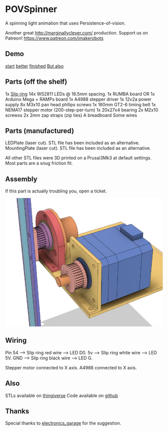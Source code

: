 # POVSpinner

A spinning light animation that uses Persistence-of-vision.

Another great http://marginallyclever.com/ production.
Support us on Patreon!  https://www.patreon.com/imakerobots

## Demo

[start](https://www.instagram.com/p/Br9ADS2HSqk/)
[better](https://www.instagram.com/p/Br9ITGbnAZ6/)
[finished](https://www.instagram.com/p/BsEod8YnH0e/)
[But also](https://www.instagram.com/p/BsGuSJFnXem/)

## Parts (off the shelf)

1x [Slip ring](https://www.adafruit.com/product/736)
14x WS2811 LEDs @ 16.5mm spacing.
1x RUMBA board OR 1x Arduino Mega + RAMPs board
1x A4988 stepper driver
1x 12v2a power supply
8x M3x10 pan head phllips screws
1x 160mm GT2-6 timing belt
1x NEMA17 stepper motor (200-step-per-turn)
1x 20x27x4 bearing
2x M2x10 screwss
2x 2mm zap straps (zip ties)
A breadboard
Some wires

## Parts (manufactured)

LEDPlate (laser cut).  STL file has been included as an alternative.
MountingPlate (laser cut).  STL file has been included as an alternative.

All other STL files were 3D printed on a Prusai3Mk3 at default settings.
Most parts are a snug friction fit.

## Assembly

If this part is actually troubling you, open a ticket.

![Assembly diagram](Assembly.JPG)

## Wiring

Pin 54 --> Slip ring red wire --> LED D0.
5v --> Slip ring white wire --> LED 5V.
GND --> Slip ring black wire --> LED G.

Stepper motor connected to X axis.
A4988 connected to X axis.

## Also

STLs available on [thingiverse](https://www.thingiverse.com/thing:3327441)
Code available on [github](https://github.com/MarginallyClever/POVSpinner)

## Thanks

Special thanks to [electronics_garage](https://www.instagram.com/electronics_garage/) for the suggestion.
